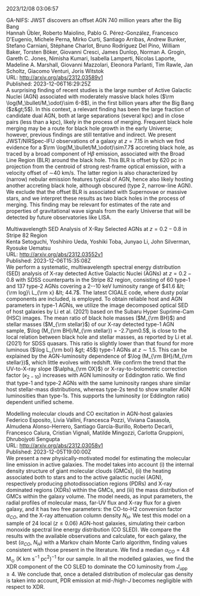 2023/12/08 03:06:57  

GA-NIFS: JWST discovers an offset AGN 740 million years after the Big
  Bang  
Hannah Übler, Roberto Maiolino, Pablo G. Pérez-González, Francesco D'Eugenio, Michele Perna, Mirko Curti, Santiago Arribas, Andrew Bunker, Stefano Carniani, Stéphane Charlot, Bruno Rodríguez Del Pino, William Baker, Torsten Böker, Giovanni Cresci, James Dunlop, Norman A. Grogin, Gareth C. Jones, Nimisha Kumari, Isabella Lamperti, Nicolas Laporte, Madeline A. Marshall, Giovanni Mazzolari, Eleonora Parlanti, Tim Rawle, Jan Scholtz, Giacomo Venturi, Joris Witstok  
URL: http://arxiv.org/abs/2312.03589v1  
Published: 2023-12-06T16:29:25Z  
  A surprising finding of recent studies is the large number of Active Galactic Nuclei (AGN) associated with moderately massive black holes ($\rm \log(M_\bullet/M_\odot)\sim 6-8$), in the first billion years after the Big Bang ($z&gt;5$). In this context, a relevant finding has been the large fraction of candidate dual AGN, both at large separations (several kpc) and in close pairs (less than a kpc), likely in the process of merging. Frequent black hole merging may be a route for black hole growth in the early Universe; however, previous findings are still tentative and indirect. We present JWST/NIRSpec-IFU observations of a galaxy at $z=7.15$ in which we find evidence for a $\rm \log(M_\bullet/M_\odot)\sim7.7$ accreting black hole, as traced by a broad component of H$\beta$ emission, associated with the Broad Line Region (BLR) around the black hole. This BLR is offset by 620 pc in projection from the centroid of strong rest-frame optical emission, with a velocity offset of $\sim$40 km/s. The latter region is also characterized by (narrow) nebular emission features typical of AGN, hence also likely hosting another accreting black hole, although obscured (type 2, narrow-line AGN). We exclude that the offset BLR is associated with Supernovae or massive stars, and we interpret these results as two black holes in the process of merging. This finding may be relevant for estimates of the rate and properties of gravitational wave signals from the early Universe that will be detected by future observatories like LISA.   

Multiwavelength SED Analysis of X-Ray Selected AGNs at $z=0.2-0.8$ in
  Stripe 82 Region  
Kenta Setoguchi, Yoshihiro Ueda, Yoshiki Toba, Junyao Li, John Silverman, Ryosuke Uematsu  
URL: http://arxiv.org/abs/2312.03552v1  
Published: 2023-12-06T15:35:08Z  
  We perform a systematic, multiwavelength spectral energy distribution (SED) analysis of X-ray detected Active Galactic Nuclei (AGNs) at $z=0.2-0.8$ with SDSS counterparts in the Stripe 82 region, consisting of 60 type-1 and 137 type-2 AGNs covering a 2--10 keV luminosity range of $41.6 &lt; {\rm log}\ L_{\rm x} &lt; 44.7$. The latest CIGALE code, where dusty polar components are included, is employed. To obtain reliable host and AGN parameters in type-1 AGNs, we utilize the image decomposed optical SED of host galaxies by Li et al. (2021) based on the Subaru Hyper Suprime-Cam (HSC) images. The mean ratio of black hole masses ($M_{\rm BH}$) and stellar masses ($M_{\rm stellar}$) of our X-ray detected type-1 AGN sample, $\log (M_{\rm BH}/M_{\rm stellar}) = -2.7\pm0.5$, is close to the local relation between black hole and stellar masses, as reported by Li et al. (2021) for SDSS quasars. This ratio is slightly lower than that found for more luminous ($\log L_{\rm bol} &gt; 45$) type-1 AGNs at $z\sim1.5$. This can be explained by the AGN-luminosity dependence of $\log (M_{\rm BH}/M_{\rm stellar})$, which little evolves with redshift. We confirm the trend that the UV-to-X-ray slope ($\alpha_{\rm OX}$) or X-ray-to-bolometric correction factor ($\kappa_{2-10}$) increases with AGN luminosity or Eddington ratio. We find that type-1 and type-2 AGNs with the same luminosity ranges share similar host stellar-mass distributions, whereas type-2s tend to show smaller AGN luminosities than type-1s. This supports the luminosity (or Eddington ratio) dependent unified scheme.   

Modelling molecular clouds and CO excitation in AGN-host galaxies  
Federico Esposito, Livia Vallini, Francesca Pozzi, Viviana Casasola, Almudena Alonso-Herrero, Santiago García-Burillo, Roberto Decarli, Francesco Calura, Cristian Vignali, Matilde Mingozzi, Carlotta Gruppioni, Dhrubojyoti Sengupta  
URL: http://arxiv.org/abs/2312.03058v1  
Published: 2023-12-05T19:00:00Z  
  We present a new physically-motivated model for estimating the molecular line emission in active galaxies. The model takes into account (i) the internal density structure of giant molecular clouds (GMCs), (ii) the heating associated both to stars and to the active galactic nuclei (AGN), respectively producing photodissociation regions (PDRs) and X-ray dominated regions (XDRs) within the GMCs, and (iii) the mass distribution of GMCs within the galaxy volume. The model needs, as input parameters, the radial profiles of molecular mass, far-UV flux and X-ray flux for a given galaxy, and it has two free parameters: the CO-to-H2 conversion factor $\alpha_{CO}$, and the X-ray attenuation column density $N_H$. We test this model on a sample of 24 local ($z \leq 0.06$) AGN-host galaxies, simulating their carbon monoxide spectral line energy distribution (CO SLED). We compare the results with the available observations and calculate, for each galaxy, the best ($\alpha_{CO}$, $N_H$) with a Markov chain Monte Carlo algorithm, finding values consistent with those present in the literature. We find a median $\alpha_{CO} = 4.8$ M$_{\odot}$ (K km s$^{-1}$ pc$^{2}$)$^{-1}$ for our sample. In all the modelled galaxies, we find the XDR component of the CO SLED to dominate the CO luminosity from $J_{\text{upp}} \geq 4$. We conclude that, once a detailed distribution of molecular gas density is taken into account, PDR emission at mid-/high-$J$ becomes negligible with respect to XDR.   

